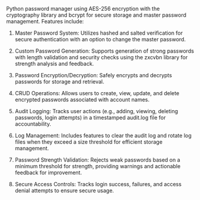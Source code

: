 Python password manager using AES-256 encryption with the cryptography library and bcrypt for secure storage and master password management. Features include:

1. Master Password System: Utilizes hashed and salted verification for secure authentication with an option to change the master password.

2. Custom Password Generation: Supports generation of strong passwords with length validation and security checks using the zxcvbn library for strength analysis and feedback.

3. Password Encryption/Decryption: Safely encrypts and decrypts passwords for storage and retrieval.

4. CRUD Operations: Allows users to create, view, update, and delete encrypted passwords associated with account names.

5. Audit Logging: Tracks user actions (e.g., adding, viewing, deleting passwords, login attempts) in a timestamped audit.log file for accountability.

6. Log Management: Includes features to clear the audit log and rotate log files when they exceed a size threshold for efficient storage management.

7. Password Strength Validation: Rejects weak passwords based on a minimum threshold for strength, providing warnings and actionable feedback for improvement.

8. Secure Access Controls: Tracks login success, failures, and access denial attempts to ensure secure usage.